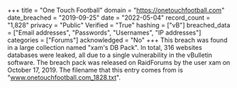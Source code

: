 +++
title = "One Touch Football"
domain = "https://onetouchfootball.com"
date_breached = "2019-09-25"
date = "2022-05-04"
record_count = "1,828"
privacy = "Public"
Verified = "True"
hashing = ["vB"]
breached_data = ["Email addresses", "Passwords", "Usernames", "IP addresses"]
categories = ["Forums"]
acknowledged = "No"
+++
This breach was found in a large collection named "xam's DB Pack". In total, 316 websites databases were leaked, all due to a single vulnerability in the vBulletin software. The breach pack was released on RaidForums by the user xam on October 17, 2019. The filename that this entry comes from is "www.onetouchfootball.com_1828.txt".
